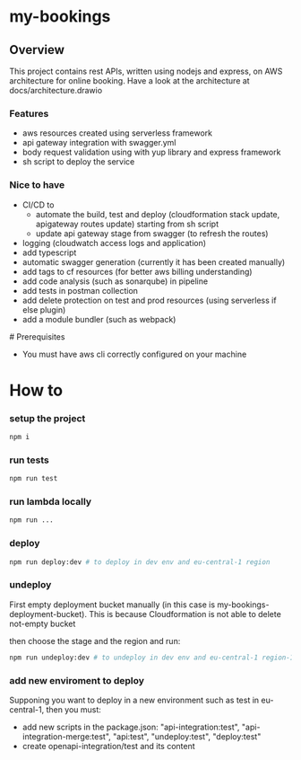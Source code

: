 # my-bookings

## Overview

This project contains rest APIs, written using nodejs and express, on AWS architecture for online booking.
Have a look at the architecture at docs/architecture.drawio

### Features

- aws resources created using serverless framework
- api gateway integration with swagger.yml
- body request validation using with yup library and express framework
- sh script to deploy the service

### Nice to have

- CI/CD to 
    - automate the build, test and deploy (cloudformation stack update, apigateway routes update) starting from sh script
    - update api gateway stage from swagger (to refresh the routes)
- logging (cloudwatch access logs and application)
- add typescript
- automatic swagger generation (currently it has been created manually)
- add tags to cf resources (for better aws billing understanding)
- add code analysis (such as sonarqube) in pipeline
- add tests in postman collection
- add delete protection on test and prod resources (using serverless if else plugin)
- add a module bundler (such as webpack)

# Prerequisites

- You must have aws cli correctly configured on your machine

# How to

### setup the project

```bash
npm i
```

### run tests

```bash
npm run test
```
### run lambda locally

```bash
npm run ...
```

### deploy

```bash
npm run deploy:dev # to deploy in dev env and eu-central-1 region
```

### undeploy

First empty deployment bucket manually (in this case is my-bookings-deployment-bucket).
This is because Cloudformation is not able to delete not-empty bucket

then choose the stage and the region and run:

```bash
npm run undeploy:dev # to undeploy in dev env and eu-central-1 region-1
```

### add new enviroment to deploy

Supponing you want to deploy in a new environment such as test in eu-central-1, then you must:

- add new scripts in the package.json: "api-integration:test", "api-integration-merge:test", "api:test", "undeploy:test", "deploy:test"
- create openapi-integration/test and its content